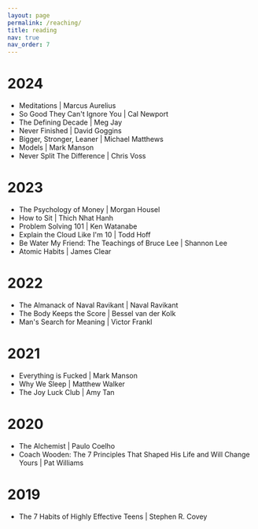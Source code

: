 ```yaml
---
layout: page
permalink: /reaching/
title: reading
nav: true
nav_order: 7
---
```


# 2024

- Meditations \| Marcus Aurelius
- So Good They Can't Ignore You \| Cal Newport
- The Defining Decade \| Meg Jay
- Never Finished \| David Goggins
- Bigger, Stronger, Leaner \| Michael Matthews
- Models \| Mark Manson
- Never Split The Difference \| Chris Voss

# 2023

- The Psychology of Money \| Morgan Housel
- How to Sit \| Thich Nhat Hanh
- Problem Solving 101 \| Ken Watanabe
- Explain the Cloud Like I'm 10 \| Todd Hoff
- Be Water My Friend: The Teachings of Bruce Lee \| Shannon Lee
- Atomic Habits \| James Clear

# 2022

- The Almanack of Naval Ravikant \| Naval Ravikant
- The Body Keeps the Score \| Bessel van der Kolk
- Man's Search for Meaning \| Victor Frankl

# 2021

- Everything is Fucked \| Mark Manson
- Why We Sleep \| Matthew Walker
- The Joy Luck Club \| Amy Tan

# 2020

- The Alchemist \| Paulo Coelho
- Coach Wooden: The 7 Principles That Shaped His Life and Will Change Yours \| Pat Williams

# 2019

- The 7 Habits of Highly Effective Teens \| Stephen R. Covey
